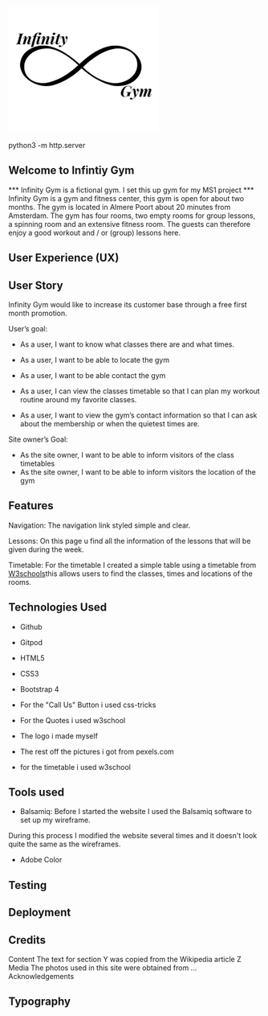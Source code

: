 <img src="assets/images/logo.jpg" style="center;" width="300" height="250">

python3 -m http.server

## Welcome to Infintiy Gym

*** Infinity Gym is a fictional gym. I set this up gym for my MS1 project ***
Infinity Gym is a gym and fitness center, this gym is open for about two months. The gym is located in Almere Poort about 20 minutes from Amsterdam. The gym has four rooms, two empty rooms for group lessons, a spinning room and an extensive fitness room.
The guests can therefore enjoy a good workout and / or (group) lessons here.

## User Experience (UX)


## User Story
Infinity Gym would like to increase its customer base through a free first month promotion.

User’s goal:

* As a user, I want to know what classes there are and what times.<br>
* As a user, I want to be able to locate the gym
* As a user, I want to be able contact the gym

* As a user, I can view the classes timetable so that I can plan my workout routine around my favorite classes.
* As a user, I want to view the gym’s contact information so that I can ask about the membership or when the quietest times are.

Site owner’s Goal:
* As the site owner, I want to be able to inform visitors of the class timetables
* As the site owner, I want to be able to inform visitors the location of the gym

## Features

Navigation: The navigation link styled simple and clear.

Lessons: On this page u find all the information of the lessons that will be given during the week.

Timetable: For the timetable I created a simple table using a timetable from [W3schools](https://www.w3schools.com)this allows users to find the classes, times and locations of the rooms.


## Technologies Used

* Github
* Gitpod
* HTML5
* CSS3
* Bootstrap 4

* For the "Call Us" Button i used css-tricks

* For the Quotes i used w3school

* The logo i made myself

* The rest off the pictures i got from pexels.com

* for the timetable i used w3school

## Tools used

* Balsamiq:
  Before I started the website I used the Balsamiq software to set up my wireframe. <br>

During this process I modified the website several times and it doesn't look quite the same as the wireframes.

* Adobe Color

## Testing

## Deployment

## Credits

Content
The text for section Y was copied from the Wikipedia article Z
Media
The photos used in this site were obtained from ...
Acknowledgements

## Typography

